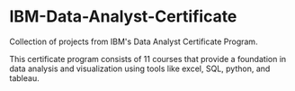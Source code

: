 # IBM-Data-Analyst-Certificate
Collection of projects from IBM's Data Analyst Certificate Program.

This certificate program consists of 11 courses that provide a foundation in data analysis and visualization using tools like excel, SQL, python, and tableau.